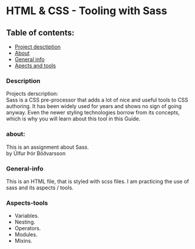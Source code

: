  # HTML & CSS - Tooling with Sass


## Table of contents:
- [Project desctiption](#Description)
- [About](#about)
- [General info](#general-info)
- [Apects and tools](#Aspects-tools)

### Description
Projects derscription: 
<br>
Sass is a CSS pre-processor that adds a lot of nice and useful tools to CSS authoring. It has been widely used for years and shows no sign of going anyway. Even the newer styling technologies borrow from its concepts, which is why you will learn about this tool in this Guide.

### about:
This is an assignment about Sass.
    <br>
by Úlfur Þór Böðvarsson

### General-info

This is an HTML file, that is styled with scss files. I am practicing the use of sass and its aspects / tools.


### Aspects-tools
- Variables.
- Nesting.
- Operators. 
- Modules.
- Mixins.
